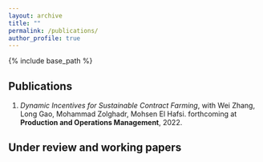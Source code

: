 ```yaml
---
layout: archive
title: ""
permalink: /publications/
author_profile: true
---
```

{% include base_path %} 

## Publications
1. *Dynamic Incentives for Sustainable Contract Farming*, with Wei Zhang, Long Gao, Mohammad Zolghadr, Mohsen El Hafsi. forthcoming at **Production and Operations Management**, 2022.



## Under review and working papers

<!-- 1. Learning Newsvendor Problem in a Growing Environment, Working paper,           
Joint with Shunan Jiang, Zeyu Zheng, Zuo-Jun (Max) Shen -->



<!-- {% if author.googlescholar %}
  You can also find my articles on <u><a href="{{author.googlescholar}}">my Google Scholar profile</a>.</u>
{% endif %}

{% include base_path %}

{% for post in site.publications reversed %}
  {% include archive-single.html %}
{% endfor %}
